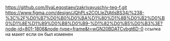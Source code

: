 https://github.com/IlyaLegostaev/zakrivayuschiy-teg-f.git
https://www.figma.com/design/JQhPLs2COLIeZtAtlsBS34/%238-%3C%2F%D0%B7%D0%B0%D0%BA%D1%80%D1%8B%D0%B2%D0%B0%D1%8E%D1%89%D0%B8%D0%B9-%D1%82%D0%B5%D0%B3%3E?node-id=801-1806&node-type=frame&t=wGN20BDATCvbgt6D-0 ссылка на макет если он был изменен
